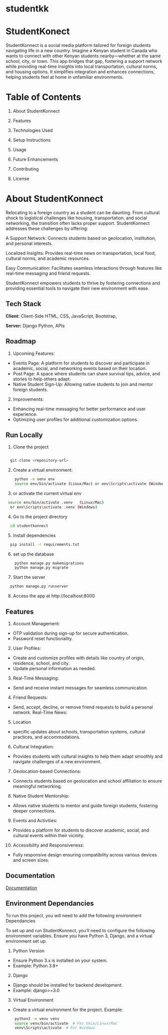 # studentkk

# StudentKonect

StudentKonnect is a social media platform tailored for foreign students navigating life in a new country. Imagine a Kenyan student in Canada who wants to connect with other Kenyan students nearby—whether at the same school, city, or town. This app bridges that gap, fostering a support network while providing real-time insights into local transportation, cultural norms, and housing options. It simplifies integration and enhances connections, helping students feel at home in unfamiliar environments.

# Table of Contents

1. About StudentKonnect

2. Features

3. Technologies Used

4. Setup Instructions

5. Usage

6. Future Enhancements

7. Contributing

8. License

# About StudentKonnect

Relocating to a foreign country as a student can be daunting. From cultural shock to logistical challenges like housing, transportation, and social networking, the transition often lacks proper support. StudentKonnect addresses these challenges by offering:

A Support Network: Connects students based on geolocation, institution, and personal interests.

Localized Insights: Provides real-time news on transportation, local food, cultural norms, and academic resources.

Easy Communication: Facilitates seamless interactions through features like real-time messaging and friend requests.

StudentKonnect empowers students to thrive by fostering connections and providing essential tools to navigate their new environment with ease.



## Tech Stack

**Client:** Client-Side
HTML, CSS, JavaScript, Bootstrap,

**Server:** Django
Python, APIs


## Roadmap
1. Upcoming Features:

- Events Page: A platform for students to discover and participate in academic, social, and networking events based on their location.
- Post Page: A space where students can share survival tips, advice, and stories to help others adapt.
- Native Student Sign-Up: Allowing native students to join and mentor foreign students.
2. Improvements:

- Enhancing real-time messaging for better performance and user experience.
- Optimizing user profiles for additional customization options.

## Run Locally

1. Clone the project

```bash

  git clone <repository-url>  
 ```

2. Create a virtual environment:
```bash
    python -m venv env  
    source env/bin/activate (Linux/Mac) or env\Scripts\activate (Windows)  
```
3. or activate the current virtual env
```bash
 source env/bin/activate .venv   (Linux/Mac)
  or env\Scripts\activate .venv (Windows)  
```
4. Go to the project directory
```bash
  cd studentkonnect 
```
5. Install dependencies

```bash
  pip install -r requirements.txt  

```
6. set up the database
```bash
    python manage.py makemigrations  
    python manage.py migrate  

```
7. Start the server

```bash
  python manage.py runserver  

```

8. Access the app at http://localhost:8000

## Features

1. Account Management:

- OTP validation during sign-up for secure authentication.
- Password reset functionality.
2. User Profiles:

- Create and customize profiles with details like country of origin, residence, school, and city.
- Update personal information as needed.

3. Real-Time Messaging:
- Send and receive instant messages for seamless communication.
4. Friend Requests:

- Send, accept, decline, or remove friend requests to build a personal network.
Real-Time News:

5. Location
- specific updates about schools, transportation systems, cultural practices, and accommodations.
6. Cultural Integration:
- Provides students with cultural insights to help them adapt smoothly and navigate challenges of a new environment.
7. Geolocation-based Connections:
- Connects students based on geolocation and school affiliation to ensure meaningful networking.
8. Native Student Mentorship:
- Allows native students to mentor and guide foreign students, fostering deeper connections.
9. Events and Activities:
- Provides a platform for students to discover academic, social, and cultural events within their vicinity.
10. Accessibility and Responsiveness:
- Fully responsive design ensuring compatibility across various devices and screen sizes.

## Documentation

[Documentation](https://linktodocumentation)


## Environment Dependancies

To run this project, you will need to add the following environment Dependancies

To set up and run StudentKonnect, you’ll need to configure the following environment variables. Ensure you have Python 3, Django, and a virtual environment set up.

1. Python Version
- Ensure Python 3.x is installed on your system.
- Example: Python 3.8+
2. Django

- Django should be installed for backend development.
- Example: django>=3.0
3. Virtual Environment
- Create a virtual environment for the project.
Example:
``` bash
    python3 -m venv venv
    source venv/bin/activate  # For Unix/Linux/Mac
    venv\Scripts\activate  # For Windows

```

